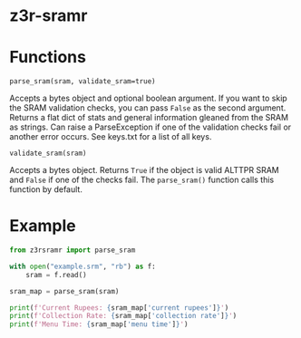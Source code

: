# z3r-sramr

# Functions

`parse_sram(sram, validate_sram=true)`

Accepts a bytes object and optional boolean argument. If you want to skip the SRAM validation
checks, you can pass `False` as the second argument. Returns a flat dict of stats and general
information gleaned from the SRAM as strings. Can raise a ParseException if one of the
validation checks fail or another error occurs. See keys.txt for a list of all keys.

`validate_sram(sram)`

Accepts a bytes object. Returns `True` if the object is valid ALTTPR SRAM and `False` if one
of the checks fail. The `parse_sram()` function calls this function by default.

# Example

```python
from z3rsramr import parse_sram

with open("example.srm", "rb") as f:
    sram = f.read()

sram_map = parse_sram(sram)

print(f'Current Rupees: {sram_map['current rupees']}')
print(f'Collection Rate: {sram_map['collection rate']}')
print(f'Menu Time: {sram_map['menu time']}')
```
